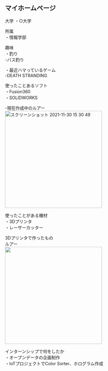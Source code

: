 ## マイホームページ

大学 
・○大学

所属  
・情報学部

趣味  
・釣り  
 -バス釣り

・最近ハマっているゲーム  
 -DEATH STRANDING

使ったことあるソフト  
・Fusion360  
・SOLIDWORKS

-現在作成中のルアー     
<img width="320" alt="スクリーンショット 2021-11-30 15 30 49" src="https://user-images.githubusercontent.com/95011705/143997324-50eacf50-1b10-4ea3-a4af-10f1b4edf7ac.png">

使ったことがある機材  
・3Dプリンタ  
・レーザーカッター

3Dプリンタで作ったもの  
ルアー  
<img src="https://user-images.githubusercontent.com/95011705/143995067-74ff0ccf-05c9-4f39-b93f-72910f0cde19.JPG" width="320px">

インターンシップで何をしたか  
・オープンデータの企画制作    
・IoTプロジェクトでColor Sorter、ホログラム作成

